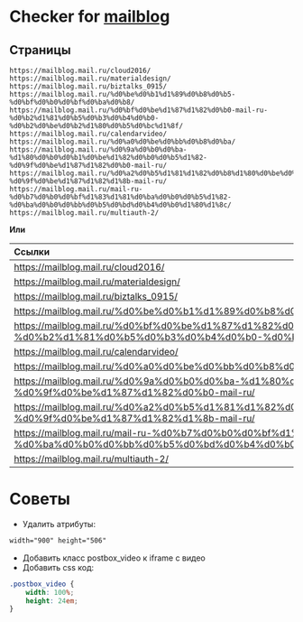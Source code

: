 # Checker for [mailblog](https://mailblog.mail.ru/)
## Страницы
```
https://mailblog.mail.ru/cloud2016/
https://mailblog.mail.ru/materialdesign/
https://mailblog.mail.ru/biztalks_0915/
https://mailblog.mail.ru/%d0%be%d0%b1%d1%89%d0%b8%d0%b5-%d0%bf%d0%b0%d0%bf%d0%ba%d0%b8/
https://mailblog.mail.ru/%d0%bf%d0%be%d1%87%d1%82%d0%b0-mail-ru-%d0%b2%d1%81%d0%b5%d0%b3%d0%b4%d0%b0-%d0%b2%d0%be%d0%b2%d1%80%d0%b5%d0%bc%d1%8f/
https://mailblog.mail.ru/calendarvideo/
https://mailblog.mail.ru/%d0%a0%d0%be%d0%bb%d0%b8%d0%ba/
https://mailblog.mail.ru/%d0%9a%d0%b0%d0%ba-%d1%80%d0%b0%d0%b1%d0%be%d1%82%d0%b0%d0%b5%d1%82-%d0%9f%d0%be%d1%87%d1%82%d0%b0-mail-ru/
https://mailblog.mail.ru/%d0%a2%d0%b5%d1%81%d1%82%d0%b8%d1%80%d0%be%d0%b2%d0%b0%d0%bd%d0%b8%d0%b5-%d0%9f%d0%be%d1%87%d1%82%d1%8b-mail-ru/
https://mailblog.mail.ru/mail-ru-%d0%b7%d0%b0%d0%bf%d1%83%d1%81%d0%ba%d0%b0%d0%b5%d1%82-%d0%ba%d0%b0%d0%bb%d0%b5%d0%bd%d0%b4%d0%b0%d1%80%d1%8c/
https://mailblog.mail.ru/multiauth-2/

```
__Или__

| Ссылки |
| :------------- |
|https://mailblog.mail.ru/cloud2016/|
|https://mailblog.mail.ru/materialdesign/|
|https://mailblog.mail.ru/biztalks_0915/|
|https://mailblog.mail.ru/%d0%be%d0%b1%d1%89%d0%b8%d0%b5-%d0%bf%d0%b0%d0%bf%d0%ba%d0%b8/|
|https://mailblog.mail.ru/%d0%bf%d0%be%d1%87%d1%82%d0%b0-mail-ru-%d0%b2%d1%81%d0%b5%d0%b3%d0%b4%d0%b0-%d0%b2%d0%be%d0%b2%d1%80%d0%b5%d0%bc%d1%8f/|
|https://mailblog.mail.ru/calendarvideo/|
|https://mailblog.mail.ru/%d0%a0%d0%be%d0%bb%d0%b8%d0%ba/|
|https://mailblog.mail.ru/%d0%9a%d0%b0%d0%ba-%d1%80%d0%b0%d0%b1%d0%be%d1%82%d0%b0%d0%b5%d1%82-%d0%9f%d0%be%d1%87%d1%82%d0%b0-mail-ru/|
|https://mailblog.mail.ru/%d0%a2%d0%b5%d1%81%d1%82%d0%b8%d1%80%d0%be%d0%b2%d0%b0%d0%bd%d0%b8%d0%b5-%d0%9f%d0%be%d1%87%d1%82%d1%8b-mail-ru/|
|https://mailblog.mail.ru/mail-ru-%d0%b7%d0%b0%d0%bf%d1%83%d1%81%d0%ba%d0%b0%d0%b5%d1%82-%d0%ba%d0%b0%d0%bb%d0%b5%d0%bd%d0%b4%d0%b0%d1%80%d1%8c/|
|https://mailblog.mail.ru/multiauth-2/|

# Советы
* Удалить атрибуты:
```html
width="900" height="506"
```
* Добавить класс postbox_video к iframe с видео
* Добавить css код:
```css
.postbox_video {
    width: 100%;
    height: 24em;
}
```
